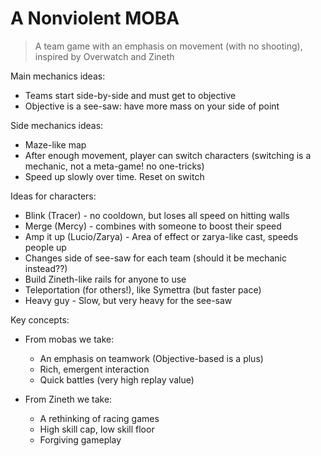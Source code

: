 A Nonviolent MOBA
=================

> A team game with an emphasis on movement (with no shooting), inspired by Overwatch and Zineth

Main mechanics ideas:

- Teams start side-by-side and must get to objective
- Objective is a see-saw: have more mass on your side of point

Side mechanics ideas:

- Maze-like map
- After enough movement, player can switch characters (switching is a mechanic, not a meta-game! no one-tricks)
- Speed up slowly over time. Reset on switch

Ideas for characters:

- Blink (Tracer) - no cooldown, but loses all speed on hitting walls
- Merge (Mercy) - combines with someone to boost their speed
- Amp it up (Lucio/Zarya) - Area of effect or zarya-like cast, speeds people up
- Changes side of see-saw for each team (should it be mechanic instead??)
- Build Zineth-like rails for anyone to use
- Teleportation (for others!), like Symettra (but faster pace)
- Heavy guy - Slow, but very heavy for the see-saw

Key concepts:

- From mobas we take:

  - An emphasis on teamwork (Objective-based is a plus)
  - Rich, emergent interaction
  - Quick battles (very high replay value)

- From Zineth we take:
  - A rethinking of racing games
  - High skill cap, low skill floor
  - Forgiving gameplay
